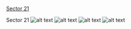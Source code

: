 [Sector 21](#sector21)

<a name = "sector21"></a>
Sector 21
![alt text](/images/KELT-03_Sector_21/KELT-03_Sector_21_a_TimeSeries.png)
![alt text](/images/KELT-03_Sector_21/KELT-03_Sector_21_b_FoldedLightCurve.png)
![alt text](/images/KELT-03_Sector_21/KELT-03_Sector_21_b_IndividualTransitsWithFit.png)
![alt text](/images/KELT-03_Sector_21/KELT-03_Sector_21_c_TimingResiduals.png)

